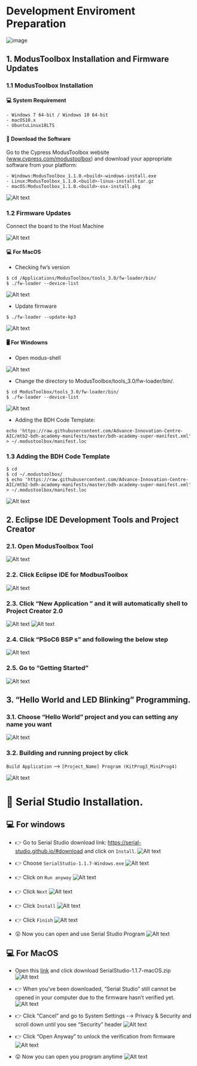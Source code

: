 # Development Enviroment Preparation
![image](https://github.com/Advance-Innovation-Centre-AIC/Part-I-Basic-MCU-Interfacing/assets/88732241/a9cbaff6-f6a2-47f2-87ac-d4a9233b470f)

## 1. ModusToolbox Installation and Firmware Updates
### 1.1 ModusToolbox Installation
#### 💻 System Requirement

    - Windows 7 64-bit / Windows 10 64-bit
    - macOS10.x
    - UbuntuLinux18LTS

#### 📀 Download the Software
Go to the Cypress ModusToolbox website (www.cypress.com/modustoolbox) and download your appropriate software from your platform: 

    - Windows:ModusToolbox_1.1.0.<build>-windows-install.exe
    - Linux:ModusToolbox_1.1.0.<build>-linux-install.tar.gz
    - macOS:ModusToolbox_1.1.0.<build>-osx-install.pkg

![Alt text](Img/image.png)

### 1.2 Firmware Updates
Connect the board to the Host Machine

![Alt text](Img/image33.png)
#### 💻 For MacOS
-  Checking fw’s version
```
$ cd /Applications/ModusToolbox/tools_3.0/fw-loader/bin/
$ ./fw-loader --device-list
```
![Alt text](Img/image-1.png)

- Update firmware
```
$ ./fw-loader --update-kp3
```
![Alt text](Img/image-2.png)

#### 🖥️ For Windowns 
- Open modus-shell
  
![Alt text](Img/image-3.png)  

- Change the directory to ModusToolbox/tools_3.0/fw-loader/bin/.
```
$ cd ModusToolbox/tools_3.0/fw-loader/bin/
$ ./fw-loader --device-list
```
![Alt text](Img/image22.png)

- Adding the BDH Code Template:
```
echo 'https://raw.githubusercontent.com/Advance-Innovation-Centre-AIC/mtb2-bdh-academy-manifests/master/bdh-academy-super-manifest.xml' > ~/.modustoolbox/manifest.loc
```
### 1.3 Adding the BDH Code Template
```
$ cd 
$ cd ~/.modustoolbox/
$ echo 'https://raw.githubusercontent.com/Advance-Innovation-Centre-AIC/mtb2-bdh-academy-manifests/master/bdh-academy-super-manifest.xml' > ~/.modustoolbox/manifest.loc
```
![Alt text](Img/image-4.png)

## 2. Eclipse IDE Development Tools and Project Creator
### 2.1. Open ModusToolbox Tool 
![Alt text](Img/image-5.png)

### 2.2. Click Eclipse IDE for ModbusToolbox
![Alt text](Img/image-6.png)

### 2.3. Click “New Application ” and it will automatically shell to Project Creator 2.0
![Alt text](Img/image7.png)
![Alt text](Img/image9.png)
### 2.4. Click “PSoC6 BSP s” and  following the below step
![Alt text](Img/image8.png)
### 2.5. Go to “Getting Started”
![Alt text](Img/image11.png)


## 3. “Hello World and LED Blinking” Programming.
### 3.1. Choose “Hello World” project and you can setting any name you want 
![Alt text](Img/image12.png)
### 3.2. Building and running project by click 
`Build Application` —> `[Project_Name] Program (KitProg3_MiniProg4)`

![Alt text](Img/image13.png)

# 🧮 Serial Studio Installation.
## 💻 For windows 
- 👉 Go to Serial Studio download link: https://serial-studio.github.io/#download and click on `Install`. 
![Alt text](Img/serial_studio/image.png)

- 👉 Choose `SerialStudio-1.1.7-Windows.exe`
![Alt text](Img/serial_studio/image-1.png)

- 👉 Click on `Run anyway`
![Alt text](Img/serial_studio/image-2.png)

- 👉 Click `Next`
![Alt text](Img/serial_studio/image-9.png)

- 👉 Click `Install`
![Alt text](Img/serial_studio/image-10.png)

- 👉 Click `Finish`
![Alt text](Img/serial_studio/image-11.png)

- 😲 Now you can open and use Serial Studio Program
![Alt text](Img/serial_studio/image-3.png)

## 💻 For MacOS
- Open this [link](https://github.com/Serial-Studio/Serial-Studio/releases/tag/v1.1.7) and click download SerialStudio-1.1.7-macOS.zip
![Alt text](Img/serial_studio/image-4.png)

- 👉 When you’ve been downloaded,  “Serial Studio” still cannot be opened in your computer due to  the firmware hasn’t verified yet.
![Alt text](Img/serial_studio/image-5.png)

- 👉 Click “Cancel” and go to System Settings -→ Privacy & Security  and scroll down until you see  “Security” header 
![Alt text](Img/serial_studio/image-6.png)

- 👉 Click “Open Anyway”  to unlock the verification from firmware 
![Alt text](Img/serial_studio/image-7.png)


- 😲 Now you can open you program anytime
![Alt text](Img/serial_studio/image-8.png)

